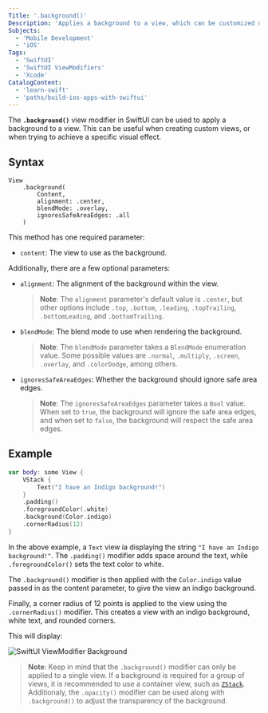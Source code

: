 ```yaml
---
Title: '.background()'
Description: 'Applies a background to a view, which can be customized depending on the provided parameters.'
Subjects:
  - 'Mobile Development'
  - 'iOS'
Tags:
  - 'SwiftUI'
  - 'SwiftUI ViewModifiers'
  - 'Xcode'
CatalogContent:
  - 'learn-swift'
  - 'paths/build-ios-apps-with-swiftui'
---
```


The **`.background()`** view modifier in SwiftUI can be used to apply a background to a view. This can be useful when creating custom views, or when trying to achieve a specific visual effect.

## Syntax

```pseudo
View
    .background(
        Content,
        alignment: .center,
        blendMode: .overlay,
        ignoresSafeAreaEdges: .all
    )
```

This method has one required parameter:

- `content`: The view to use as the background.

Additionally, there are a few optional parameters:

- `alignment`: The alignment of the background within the view.
  > **Note**: The `alignment` parameter's default value is `.center`, but other options include `.top`, `.bottom`, `.leading`, `.topTrailing`, `.bottomLeading`, and `.bottomTrailing`.
- `blendMode`: The blend mode to use when rendering the background.
  > **Note**: The `blendMode` parameter takes a `BlendMode` enumeration value. Some possible values are `.normal`, `.multiply`, `.screen`, `.overlay`, and `.colorDodge`, among others.
- `ignoresSafeAreaEdges`: Whether the background should ignore safe area edges.
  > **Note**: The `ignoresSafeAreaEdges` parameter takes a `Bool` value. When set to `true`, the background will ignore the safe area edges, and when set to `false`, the background will respect the safe area edges.

## Example

```swift
var body: some View {
    VStack {
        Text("I have an Indigo background!")
    }
    .padding()
    .foregroundColor(.white)
    .background(Color.indigo)
    .cornerRadius(12)
}
```

In the above example, a `Text` view ia displaying the string `"I have an Indigo background!"`. The `.padding()` modifier adds space around the text, while `.foregroundColor()` sets the text color to white.

The `.background()` modifier is then applied with the `Color.indigo` value passed in as the content parameter, to give the view an indigo background.

Finally, a corner radius of 12 points is applied to the view using the `.cornerRadius()` modifier. This creates a view with an indigo background, white text, and rounded corners.

This will display:

![SwiftUI ViewModifier Background](https://raw.githubusercontent.com/Codecademy/docs/main/media/swiftui-viewmodifier-background.png)

> **Note**: Keep in mind that the `.background()` modifier can only be applied to a single view. If a background is required for a group of views, it is recommended to use a container view, such as [`ZStack`](https://www.codecademy.com/resources/docs/swiftui/views/zstack). Additionaly, the `.opacity()` modifier can be used along with `.background()` to adjust the transparency of the background.
